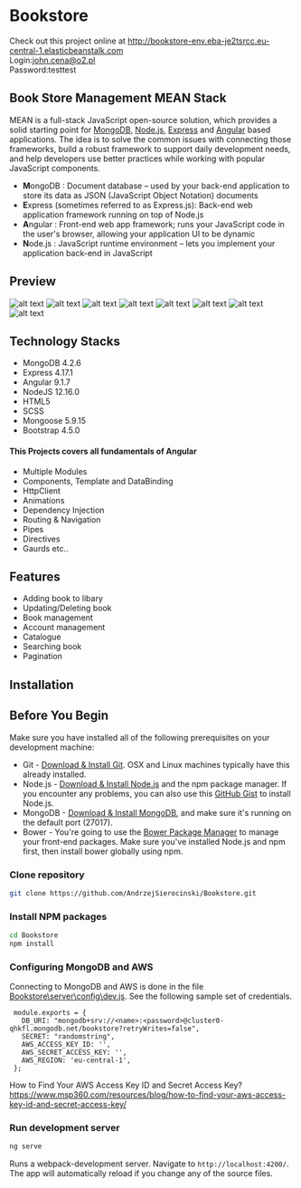 # Bookstore
Check out this project online at http://bookstore-env.eba-je2tsrcc.eu-central-1.elasticbeanstalk.com  
Login:john.cena@o2.pl   
Password:testtest   
## Book Store Management MEAN Stack

MEAN is a full-stack JavaScript open-source solution, which provides a solid starting point for [MongoDB](http://www.mongodb.org/), [Node.js](http://www.nodejs.org/), [Express](http://expressjs.com/)
and [Angular](http://angular.io/) based applications. The idea is to solve the common issues with connecting those frameworks, build a robust
 framework to support daily development needs, and help developers use better practices while working with popular JavaScript components.

- **M**ongoDB : Document database – used by your back-end application to store its data as JSON (JavaScript Object Notation) documents
- **E**xpress (sometimes referred to as Express.js): Back-end web application framework running on top of Node.js
- **A**ngular : Front-end web app framework; runs your JavaScript code in the user's browser, allowing your application UI to be dynamic
- **N**ode.js : JavaScript runtime environment – lets you implement your application back-end in JavaScript
## Preview

![alt text](https://github.com/AndrzejSierocinski/Bookstore/blob/master/src/assets/images/sign-in.png?raw=true)
![alt text](https://github.com/AndrzejSierocinski/Bookstore/blob/master/src/assets/images/sign-up.png?raw=true)
![alt text](https://github.com/AndrzejSierocinski/Bookstore/blob/master/src/assets/images/view-book.png?raw=true)
![alt text](https://github.com/AndrzejSierocinski/Bookstore/blob/master/src/assets/images/create-book.png?raw=true)
![alt text](https://github.com/AndrzejSierocinski/Bookstore/blob/master/src/assets/images/create-book-filled.png?raw=true)
![alt text](https://github.com/AndrzejSierocinski/Bookstore/blob/master/src/assets/images/search.png?raw=true)
![alt text](https://github.com/AndrzejSierocinski/Bookstore/blob/master/src/assets/images/details.png?raw=true)
![alt text](https://github.com/AndrzejSierocinski/Bookstore/blob/master/src/assets/images/manage-book.png?raw=true)

## Technology Stacks
- MongoDB 4.2.6
- Express 4.17.1
- Angular 9.1.7
- NodeJS 12.16.0
- HTML5
- SCSS 
- Mongoose 5.9.15
- Bootstrap 4.5.0

#### This Projects covers all fundamentals of Angular

- Multiple Modules
- Components, Template and DataBinding
- HttpClient
- Animations
- Dependency Injection
- Routing & Navigation
- Pipes
- Directives
- Gaurds etc..

## Features
- Adding book to libary
- Updating/Deleting book
- Book management
- Account management
- Catalogue
- Searching book
- Pagination

## Installation

## Before You Begin
Make sure you have installed all of the following prerequisites on your development machine:
* Git - [Download & Install Git](https://git-scm.com/downloads). OSX and Linux machines typically have this already installed.
* Node.js - [Download & Install Node.js](https://nodejs.org/en/download/) and the npm package manager. If you encounter any problems, you can also use this [GitHub Gist](https://gist.github.com/isaacs/579814) to install Node.js.
* MongoDB - [Download & Install MongoDB](http://www.mongodb.org/downloads), and make sure it's running on the default port (27017).
* Bower - You're going to use the [Bower Package Manager](http://bower.io/) to manage your front-end packages. Make sure you've installed Node.js
 and npm first, then install bower globally using npm.

### Clone repository

```bash
git clone https://github.com/AndrzejSierocinski/Bookstore.git
```

### Install NPM packages

```bash
cd Bookstore
npm install
```


### Configuring MongoDB and AWS

Connecting to MongoDB and AWS is done in the file [Bookstore\server\config\dev.js](server/config/dev.js). See the following sample set of credentials.
 
```
 module.exports = {
   DB_URI: "mongodb+srv://<name>:<password>@cluster0-qhkfl.mongodb.net/bookstore?retryWrites=false",
   SECRET: "randomstring",
   AWS_ACCESS_KEY_ID: '',
   AWS_SECRET_ACCESS_KEY: '',
   AWS_REGION: 'eu-central-1',
 };
 ```
How to Find Your AWS Access Key ID and Secret Access Key?
https://www.msp360.com/resources/blog/how-to-find-your-aws-access-key-id-and-secret-access-key/

### Run development server

```bash
ng serve
```

Runs a webpack-development server. Navigate to `http://localhost:4200/`. The app will automatically reload if you change any of the source files.


